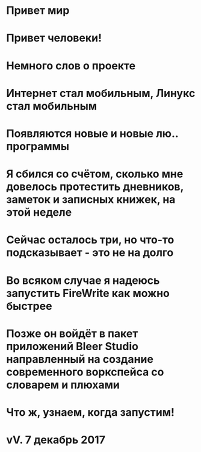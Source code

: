 # Привет мир
#
# Привет человеки!
# 
# Немного слов о проекте
# 
# Интернет стал мобильным, Линукс стал мобильным
# Появляются новые и новые лю.. программы
# Я сбился со счётом, сколько мне довелось протестить дневников, заметок и записных книжек, на этой неделе
# Сейчас осталось три, но что-то подсказывает - это не на долго
# Во всяком случае я надеюсь запустить FireWrite как можно быстрее
# Позже он войдёт в пакет приложений Bleer Studio направленный на создание современного воркспейса со словарем и плюхами
# Что ж, узнаем, когда запустим!
# 
# vV. 7 декабрь 2017
#
